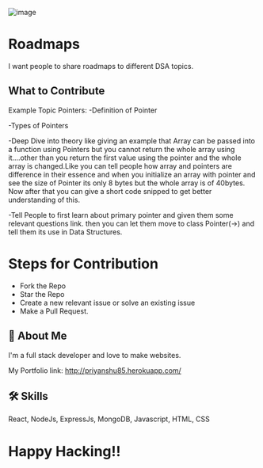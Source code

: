 ![image](https://user-images.githubusercontent.com/83485475/194409869-9a1753a5-d99f-4e19-84aa-1d7d1bc178ae.png)

# Roadmaps

I want people to share roadmaps to different DSA topics.



## What to Contribute

Example Topic Pointers:
-Definition of Pointer

-Types of Pointers

-Deep Dive into theory like giving an example that Array can be passed into a function using Pointers but you cannot return the whole array using it....other than you return the first value using the pointer and the whole array is changed.Like you can tell people how array and pointers are difference in their essence and when you initialize an array with pointer and see the size of Pointer its only 8 bytes but the whole array is of 40bytes. Now after that you can give a short code snipped to get better understanding of this.

-Tell People to first learn about primary pointer and given them some relevant questions link. then you can let them move to class Pointer(->) and tell them its use in Data Structures.


# Steps for Contribution

- Fork the Repo
- Star the Repo
- Create a new relevant issue or solve an existing issue
- Make a Pull Request.


## 🚀 About Me
I'm a full stack developer and love to make websites.

My Portfolio link: http://priyanshu85.herokuapp.com/


## 🛠 Skills
React, NodeJs, ExpressJs, MongoDB, Javascript, HTML, CSS

# Happy Hacking!!
